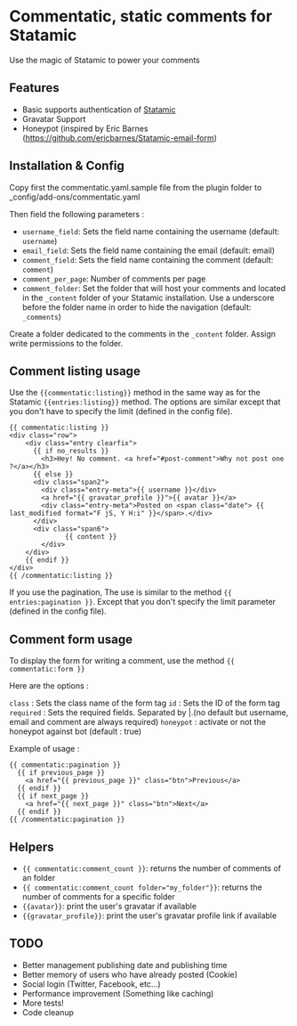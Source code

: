 # Commentatic, static comments for Statamic

Use the magic of Statamic to power your comments

## Features

- Basic supports authentication of [Statamic](http://statamic.com/)
- Gravatar Support
- Honeypot (inspired by Eric Barnes (<https://github.com/ericbarnes/Statamic-email-form>)

## Installation & Config

Copy first the commentatic.yaml.sample file from the plugin folder to _config/add-ons/commentatic.yaml

Then field the following parameters :

- `username_field`: Sets the field name containing the username (default: `username`)
- `email_field`: Sets the field name containing the email (default: email)
- `comment_field`: Sets the field name containing the comment (default: `comment`)
- `comment_per_page`: Number of comments per page
- `comment_folder`: Set the folder that will host your comments and located in the `_content` folder of your Statamic installation. Use a underscore before the folder name in order to hide the navigation (default: `_comments`)

Create a folder dedicated to the comments in the `_content` folder. Assign write permissions to the folder.

## Comment listing usage

Use the `{{commentatic:listing}}` method in the same way as for the Statamic `{{entries:listing}}` method. The options are similar except that you don't have to specify the limit (defined in the config file).

    {{ commentatic:listing }}
    <div class="row">
        <div class="entry clearfix">
          {{ if no_results }}
            <h3>Hey! No comment. <a href="#post-comment">Why not post one ?</a></h3>
          {{ else }}
          <div class="span2">
            <div class="entry-meta">{{ username }}</div>
            <a href="{{ gravatar_profile }}">{{ avatar }}</a>
            <div class="entry-meta">Posted on <span class="date"> {{ last_modified format="F jS, Y H:i" }}</span>.</div>
          </div>
          <div class="span6">
                  {{ content }}
            </div>
        </div>
        {{ endif }}
    </div>
    {{ /commentatic:listing }}

If you use the pagination, The use is similar to the method `{{ entries:pagination }}`. Except that you don't specify the limit parameter (defined in the config file).

## Comment form usage
    
To display the form for writing a comment, use the method `{{ commentatic:form }}`

Here are the options :

`class` : Sets the class name of the form tag
`id` : Sets the ID of the form tag
`required` : Sets the required fields. Separated by |.(no default but username, email and comment are always required)
`honeypot` : activate or not the honeypot against bot (default : true)

Example of usage :

    {{ commentatic:pagination }}
      {{ if previous_page }}
        <a href="{{ previous_page }}" class="btn">Previous</a>
      {{ endif }}
      {{ if next_page }}
        <a href="{{ next_page }}" class="btn">Next</a>
      {{ endif }}
    {{ /commentatic:pagination }}


## Helpers

- `{{ commentatic:comment_count }}`: returns the number of comments of an folder
- `{{ commentatic:comment_count folder="my_folder"}}`: returns the number of comments for a specific folder
- `{{avatar}}`: print the user's gravatar if available
- `{{gravatar_profile}}`: print the user's gravatar profile link if available

## TODO

- Better management publishing date and publishing time
- Better memory of users who have already posted (Cookie)
- Social login (Twitter, Facebook, etc...)
- Performance improvement (Something like caching)
- More tests!
- Code cleanup